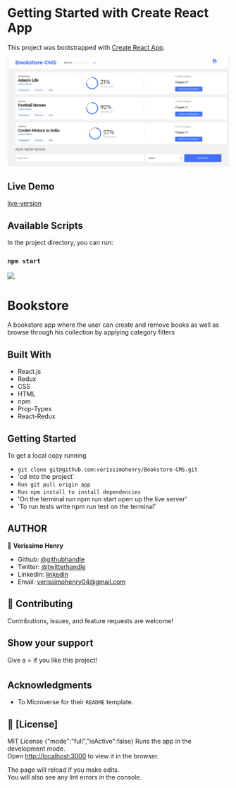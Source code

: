 # Getting Started with Create React App

This project was bootstrapped with [Create React App](https://github.com/facebook/create-react-app).

![screenshot](src/bo.png)

## Live Demo

[live-version](https://gifted-almeida-94c07b.netlify.app/)
## Available Scripts

In the project directory, you can run:

### `npm start`
![](https://img.shields.io/badge/Microverse-blueviolet)

# Bookstore

A bookstore app where the user can create and remove books as well as browse through his collection by applying category filters 

## Built With

- React.js
- Redux
- CSS
- HTML
- npm
- Prop-Types
- React-Redux


## Getting Started

To get a local copy running

- `git clone git@github.com:verissimohenry/Bookstore-CMS.git`
- 'cd into the project`
- `Run git pull origin app`
- `Run npm install to install dependencies`
- 'On the terminal run npm run start open up the live server'
- 'To run tests write npm run test on the terminal'

## AUTHOR

👤 **Verissimo Henry**

- Github: [@githubhandle](https://github.com/verissimohenry)
- Twitter: [@twitterhandle](https://twitter.com/verissimohenry)
- Linkedin: [linkedin](https://www.linkedin.com/in/henry-verissimo-618906167/)
- Email: verissimohenry04@gmail.com


## 🤝 Contributing

Contributions, issues, and feature requests are welcome!

## Show your support

Give a ⭐️ if you like this project!

## Acknowledgments

- To Microverse for their `README` template.

## 📝 [License]

MIT License
{"mode":"full","isActive":false}
Runs the app in the development mode.\
Open [http://localhost:3000](http://localhost:3000) to view it in the browser.

The page will reload if you make edits.\
You will also see any lint errors in the console.

